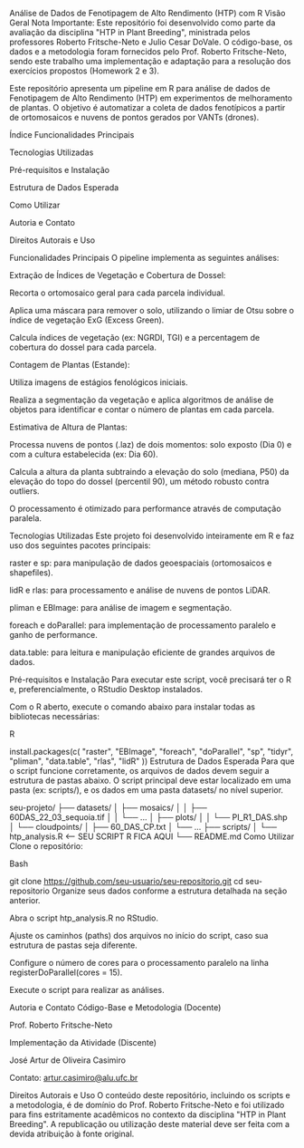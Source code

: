 Análise de Dados de Fenotipagem de Alto Rendimento (HTP) com R
Visão Geral
Nota Importante: Este repositório foi desenvolvido como parte da avaliação da disciplina "HTP in Plant Breeding", ministrada pelos professores Roberto Fritsche-Neto e Julio Cesar DoVale. O código-base, os dados e a metodologia foram fornecidos pelo Prof. Roberto Fritsche-Neto, sendo este trabalho uma implementação e adaptação para a resolução dos exercícios propostos (Homework 2 e 3).

Este repositório apresenta um pipeline em R para análise de dados de Fenotipagem de Alto Rendimento (HTP) em experimentos de melhoramento de plantas. O objetivo é automatizar a coleta de dados fenotípicos a partir de ortomosaicos e nuvens de pontos gerados por VANTs (drones).

Índice
Funcionalidades Principais

Tecnologias Utilizadas

Pré-requisitos e Instalação

Estrutura de Dados Esperada

Como Utilizar

Autoria e Contato

Direitos Autorais e Uso

Funcionalidades Principais
O pipeline implementa as seguintes análises:

Extração de Índices de Vegetação e Cobertura de Dossel:

Recorta o ortomosaico geral para cada parcela individual.

Aplica uma máscara para remover o solo, utilizando o limiar de Otsu sobre o índice de vegetação ExG (Excess Green).

Calcula índices de vegetação (ex: NGRDI, TGI) e a percentagem de cobertura do dossel para cada parcela.

Contagem de Plantas (Estande):

Utiliza imagens de estágios fenológicos iniciais.

Realiza a segmentação da vegetação e aplica algoritmos de análise de objetos para identificar e contar o número de plantas em cada parcela.

Estimativa de Altura de Plantas:

Processa nuvens de pontos (.laz) de dois momentos: solo exposto (Dia 0) e com a cultura estabelecida (ex: Dia 60).

Calcula a altura da planta subtraindo a elevação do solo (mediana, P50) da elevação do topo do dossel (percentil 90), um método robusto contra outliers.

O processamento é otimizado para performance através de computação paralela.

Tecnologias Utilizadas
Este projeto foi desenvolvido inteiramente em R e faz uso dos seguintes pacotes principais:

raster e sp: para manipulação de dados geoespaciais (ortomosaicos e shapefiles).

lidR e rlas: para processamento e análise de nuvens de pontos LiDAR.

pliman e EBImage: para análise de imagem e segmentação.

foreach e doParallel: para implementação de processamento paralelo e ganho de performance.

data.table: para leitura e manipulação eficiente de grandes arquivos de dados.

Pré-requisitos e Instalação
Para executar este script, você precisará ter o R e, preferencialmente, o RStudio Desktop instalados.

Com o R aberto, execute o comando abaixo para instalar todas as bibliotecas necessárias:

R

install.packages(c(
  "raster", 
  "EBImage", 
  "foreach", 
  "doParallel", 
  "sp", 
  "tidyr", 
  "pliman", 
  "data.table", 
  "rlas", 
  "lidR"
))
Estrutura de Dados Esperada
Para que o script funcione corretamente, os arquivos de dados devem seguir a estrutura de pastas abaixo. O script principal deve estar localizado em uma pasta (ex: scripts/), e os dados em uma pasta datasets/ no nível superior.

seu-projeto/
├── datasets/
│   ├── mosaics/
│   │   ├── 60DAS_22_03_sequoia.tif
│   │   └── ...
│   ├── plots/
│   │   └── PI_R1_DAS.shp
│   └── cloudpoints/
│       ├── 60_DAS_CP.txt
│       └── ...
├── scripts/
│   └── htp_analysis.R      <-- SEU SCRIPT R FICA AQUI
└── README.md
Como Utilizar
Clone o repositório:

Bash

git clone https://github.com/seu-usuario/seu-repositorio.git
cd seu-repositorio
Organize seus dados conforme a estrutura detalhada na seção anterior.

Abra o script htp_analysis.R no RStudio.

Ajuste os caminhos (paths) dos arquivos no início do script, caso sua estrutura de pastas seja diferente.

Configure o número de cores para o processamento paralelo na linha registerDoParallel(cores = 15).

Execute o script para realizar as análises.

Autoria e Contato
Código-Base e Metodologia (Docente)

Prof. Roberto Fritsche-Neto

Implementação da Atividade (Discente)

José Artur de Oliveira Casimiro

Contato: artur.casimiro@alu.ufc.br

Direitos Autorais e Uso
O conteúdo deste repositório, incluindo os scripts e a metodologia, é de domínio do Prof. Roberto Fritsche-Neto e foi utilizado para fins estritamente acadêmicos no contexto da disciplina "HTP in Plant Breeding". A republicação ou utilização deste material deve ser feita com a devida atribuição à fonte original.
